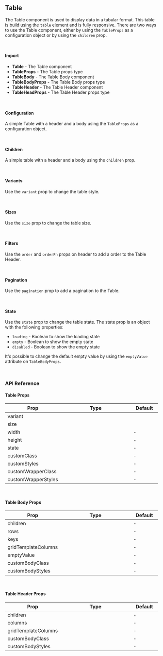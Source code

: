 ## Table

The Table component is used to display data in a tabular format. This table is build using the `table` element and is fully responsive. There are two ways to use the Table component, either by using the `TableProps` as a configuration object or by using the `children` prop.

<div>
<LeSourceButton url="https://github.com/hiimlex/leux/tree/main/src/components/Table"></LeSourceButton>
</div>

<br />

#### Import

<div>
<TableImportPreview>
</TableImportPreview>
<div>

- **Table** - The Table component
- **TableProps** - The Table props type
- **TableBody** - The Table Body component
- **TableBodyProps** - The Table Body props type
- **TableHeader** - The Table Header component
- **TableHeadProps** - The Table Header props type

<br />

#### Configuration

A simple Table with a header and a body using the `TableProps` as a configuration object.

<div>
<TableConfigurationPreview>
</TableConfigurationPreview>
</div>

<br />

#### Children

A simple table with a header and a body using the `children` prop.

<div>
<TableChildrenPreview>
</TableChildrenPreview>
</div>

<br />

#### Variants

Use the `variant` prop to change the table style.

<div>
<TableVariantPreview>
</TableVariantPreview>
</div>

<br />

#### Sizes

Use the `size` prop to change the table size.

<div>
<TableSizePreview>
</TableSizePreview>
</div>

<br />

#### Filters

Use the `order` and `orderFn` props on header to add a order to the Table Header.

<div>
<TableOrderPreview>
</TableOrderPreview>
</div>

<br />

#### Pagination

Use the `pagination` prop to add a pagination to the Table.

<div>
<TablePaginationPreview>
</TablePaginationPreview>
</div>

<br />

#### State

Use the `state` prop to change the table state. The state prop is an object with the following properties:

- `loading` - Boolean to show the loading state
- `empty` - Boolean to show the empty state
- `disabled` - Boolean to show the empty state

It's possible to change the default empty value by using the `emptyValue` attribute on `TableBodyProps`.

<div>
<TableStatePreview>
</TableStatePreview>
</div>

<br />

### API Reference

#### Table Props

<div>
<table>
<thead>
<tr>
<th width="10%">Prop</th>
<th width="70%">Type</th>
<th width="20%">Default</th>
</tr>
</thead>
<tbody>
<tr>
<td>variant</td>
<td><LeHighlighter language="tsx" code="'bordered' | 'default'" style="soft" copy="'off'"></LeHighlighter></td>
<td><LeHighlighter language="tsx" code="'default'" style="soft" copy="'off'"></LeHighlighter></td>
</tr>
<tr>
<td>size</td>
<td><LeHighlighter language="tsx" code="'small' | 'medium' | 'large'" style="soft" copy="'off'"></LeHighlighter></td>
<td><LeHighlighter language="tsx" code="'medium'" style="soft" copy="'off'"></LeHighlighter></td>
</tr>
<tr>
<td>width</td>
<td><LeHighlighter language="tsx" code="React.CSSProperties['width']" style="soft" copy="'off'"></LeHighlighter></td>
<td>-</td>
</tr>
<tr>
<td>height</td>
<td><LeHighlighter language="tsx" code="React.CSSProperties['height']" style="soft" copy="'off'"></LeHighlighter></td>
<td>-</td>
</tr>
<tr>
<td>state</td>
<td><LeHighlighter language="tsx" code="TableState | { loading?: boolean; disabled?: boolean; empty?: boolean }" style="soft" copy="'off'"></LeHighlighter></td>
<td>-</td>
</tr>
<tr>
<td>customClass</td>
<td><LeHighlighter language="tsx" code="string" style="soft" copy="'off'"></LeHighlighter></td>
<td>-</td>
</tr>
<tr>
<td>customStyles</td>
<td><LeHighlighter language="tsx" code="React.CSSProperties" style="soft" copy="'off'"></LeHighlighter></td>
<td>-</td>
</tr>
<tr>
<td>customWrapperClass</td>
<td><LeHighlighter language="tsx" code="string" style="soft" copy="'off'"></LeHighlighter></td>
<td>-</td>
</tr>
<tr>
<td>customWrapperStyles</td>
<td><LeHighlighter language="tsx" code="React.CSSProperties" style="soft" copy="'off'"></LeHighlighter></td>
<td>-</td>
</tr>
</table>
</div>

<br />

#### Table Body Props

<table>
<thead>
<tr>
<th width="10%">Prop</th>
<th width="70%">Type</th>
<th width="20%">Default</th>
</tr> 
</thead>
<tbody>
<tr>
<td>children</td>
<td><LeHighlighter language="tsx" code="React.ReactNode" style="soft" copy="'off'"></LeHighlighter></td>
<td>-</td>
</tr>
<tr>
<td>rows</td>
<td><LeHighlighter language="tsx" code="TableRow | {
	[key: string]: string | number | boolean | undefined;
}" style="soft" copy="'off'"></LeHighlighter></td>
<td>-</td>
</tr>
<tr>
<td>keys</td>
<td><LeHighlighter language="tsx" code="string[]" style="soft" copy="'off'"></LeHighlighter></td>
<td>-</td>
</tr>
<tr>
<td>gridTemplateColumns</td>
<td><LeHighlighter language="tsx" code="React.CSSProperties['gridTemplateColumns']" style="soft" copy="'off'"></LeHighlighter></td>
<td>-</td>
</tr>
<tr>
<td>emptyValue</td>
<td><LeHighlighter language="tsx" code="string" style="soft" copy="'off'"></LeHighlighter></td>
<td>-</td>
</tr>
<tr>
<td>customBodyClass</td>
<td><LeHighlighter language="tsx" code="string" style="soft" copy="'off'"></LeHighlighter></td>
<td>-</td>
</tr>
<tr>
<td>customBodyStyles</td>
<td><LeHighlighter language="tsx" code="React.CSSProperties" style="soft" copy="'off'"></LeHighlighter></td>
<td>-</td>
</tr>
</tbody>
</table>

<br />

#### Table Header Props

<table>
<thead>
<tr>
<th width="10%">Prop</th>
<th width="70%">Type</th>
<th width="20%">Default</th>
</tr> 
</thead>
<tbody>
<tr>
<td>children</td>
<td><LeHighlighter language="tsx" code="React.ReactNode" style="soft" copy="'off'"></LeHighlighter></td>
<td>-</td>
</tr>
<tr>
<td>columns</td>
<td><LeHighlighter language="tsx" code="TableColumn | {
	header: string;
	key: string;
	orderActive?: boolean;
	order?: TableOrder;
	orderFn?: (order: TableColumn) => void;
}" style="soft" copy="'off'"></LeHighlighter></td>
<td>-</td>
</tr>
<tr>
<td>gridTemplateColumns</td>
<td><LeHighlighter language="tsx" code="React.CSSProperties['gridTemplateColumns']" style="soft" copy="'off'"></LeHighlighter></td>
<td>-</td>
</tr>
<tr>
<td>customBodyClass</td>
<td><LeHighlighter language="tsx" code="string" style="soft" copy="'off'"></LeHighlighter></td>
<td>-</td>
</tr>
<tr>
<td>customBodyStyles</td>
<td><LeHighlighter language="tsx" code="React.CSSProperties" style="soft" copy="'off'"></LeHighlighter></td>
<td>-</td>
</tr>
</tbody>
</table>

<br />
